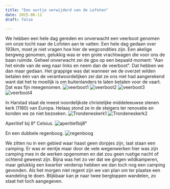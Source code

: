 ```yaml
---
title: "Een uurtje verwijderd van de Lofoten"
date: 2025-06-11
draft: false

---
```


We hebben een hele dag gereden en onverwacht een veerboot genomen om onze tocht naar de Lofoten aan te vatten.
Een hele dag gedaan over 193km, moet je niet vragen hoe hier de wegcondities zijn.
Een akelige bergweg genomen, gelukkig was er een grote vrachtwagen die voor ons de baan ruimde.
Geheel onverwacht zei de gps op een bepaald moment: "Aan het einde van de weg naar links en neem dan de veerboot".
Dat hebben we dan maar gedaan.
Het grappige was dat wanneer we de overzet wilden betalen één van de verantwoordelijken zei dat ze ons niet had aangerekend want dat het te moeilijk is om buitenlanders te laten betalen voor de vaart.
Dat was fijn meegenomen.
![veerboot1](/images/2025-06-11-veerboot1.jpg)
![veerboot2](/images/2025-06-11-veerboot2.jpg)
![veerboot3](/images/2025-06-11-veerboot3.JPG)
![veerboot4](/images/2025-06-11-veerboot4.jpg)

In Harstad staat de meest noordelijkste christelijke middeleeuwse stenen kerk (1180) van Europa.
Helaas stond ze in de steigers ter renovatie en konden we ze niet bezoeken.
![Trondeneskerk1](/images/2025-06-11-Trondeneskerk1.JPG)
![Trondeneskerk2](/images/2025-06-11-Trondensekerk2.JPG)

Aperitief bij 8° Celsius.
![aperitiefbij8°](/images/2025-06-11-aperitiefbij8°.JPG)

En een dubbele regenboog.
![regenboog](/images/2025-06-11-regenboog.JPG)

We zitten nu in een gebied waar haast geen dorpjes zijn, laat staan een camping.
Er was er eentje maar door de vele wegenwerken hier was zijn camping mee in de werken opgenomen en dat zou geen rustige nacht of ochtend geweest zijn.
Bijna was het zo ver dat we gingen wildkamperen, maar gelukkig een kwartier verderop hebben we dan toch nog een camping gevonden.
Als het morgen niet regent zijn we van plan om ter plaatse een wandeling te doen.
Blijkbaar kan je naar twee bergtoppen wandelen, zo staat het toch aangegeven.


